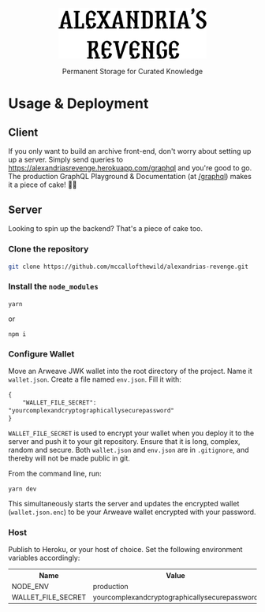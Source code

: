 <p align="center"><a href="https://alexandriasrevenge.herokuapp.com/" target="_blank" rel="noopener noreferrer"><img width="300" src="docs/logo.svg" alt="Alexandria's Revenge Logo"></a></p>
<p align="center">
Permanent Storage for Curated Knowledge
</p>

# Usage & Deployment
## Client 
If you only want to build an archive front-end, don't worry about setting up up a server. Simply send queries to https://alexandriasrevenge.herokuapp.com/graphql and you're good to go. <br> The production GraphQL Playground & Documentation (at [/graphql](https://alexandriasrevenge.herokuapp.com/graphql)) makes it a piece of cake! 🎂🍰


## Server 
Looking to spin up the backend? That's a piece of cake too. 
<!-- #### Heroku
Smash this Deploy button! 
<br>
[![Deploy](https://www.herokucdn.com/deploy/button.svg)](https://heroku.com/deploy) -->
### Clone the repository
```bash
git clone https://github.com/mccallofthewild/alexandrias-revenge.git
```
### Install the `node_modules`
```
yarn
```
or 
```
npm i
```
### Configure Wallet
Move an Arweave JWK wallet into the root directory of the project. Name it `wallet.json`.
Create a file named `env.json`. Fill it with:
```
{
	"WALLET_FILE_SECRET": "yourcomplexandcryptographicallysecurepassword"
}
```
`WALLET_FILE_SECRET` is used to encrypt your wallet when you deploy it to the server and push it to your git repository. Ensure that it is long, complex, random and secure. Both `wallet.json` and `env.json` are in `.gitignore`, and thereby will not be made public in git.

From the command line, run:
```
yarn dev
```
This simultaneously starts the server and updates the encrypted wallet (`wallet.json.enc`) to be your Arweave wallet encrypted with your password.

### Host
Publish to Heroku, or your host of choice.
Set the following environment variables accordingly:
<table>
  <tr>
	  <th>Name</th>
	  <th>Value</th>
	</tr>
  <tr>
    <td>NODE_ENV</td>
    <td>production</td>
  </tr>
  <tr>
    <td>WALLET_FILE_SECRET</td>
    <td>yourcomplexandcryptographicallysecurepassword</td>
  </tr>
</table>
